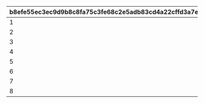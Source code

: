 |b8efe55ec3ec9d9b8c8fa75c3fe68c2e5adb83cd4a22cffd3a7eba4d320be8e5|e8563450207a724432817fc3fb7fe71efd0304fbe2bf3f13d50e08490112e5db|a73616033fa1200e4a6623e41b9b23e50d30037a166c865e71986d99ba459f9b|ee3d4325d276f45fea4f00a1cfe6b7f13972ba230c78083279b0e95755250970|cff8aeb4cd44916c6505a8aafde9661bf3a7806d64d109f73d2947291bf6e8e0|
| --- | --- | --- | --- | --- |
|1|2|4|3|300|
|2|5|7|6|600|
|3|8|10|9|1000|
|4|11|13|12|1500|
|5|15|17|16|2000|
|6|20|22|21|4000|
|7|25|27|26|5000|
|8|35|37|36|6000|
